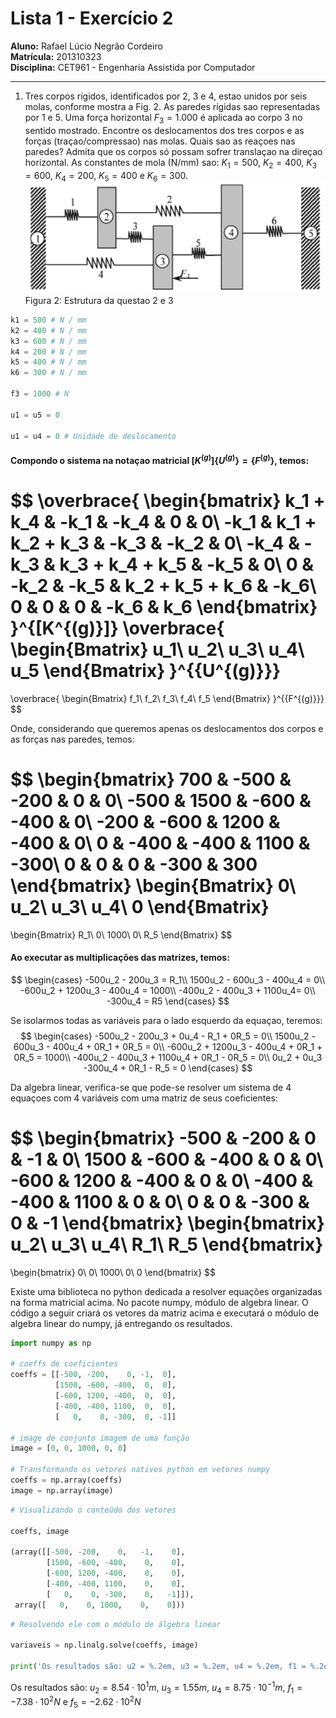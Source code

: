 # Lista 1 - Exercício 2

**Aluno:** Rafael Lúcio Negrão Cordeiro<br/>
**Matrícula:** 201310323<br/>
**Disciplina:** CET961 - Engenharia Assistida por Computador

---
1. Tres corpos rígidos, identificados por 2, 3 e 4, estao unidos por seis molas, conforme mostra a Fig. 2. As paredes rígidas sao representadas por 1 e 5. Uma força horizontal $F_3 = 1.000$ é aplicada ao corpo 3 no sentido mostrado. Encontre os deslocamentos dos tres corpos e as forças (traçao/compressao) nas molas. Quais sao as reaçoes nas paredes? Admita que os corpos só possam sofrer translaçao na direçao horizontal. As constantes de mola (N/mm) sao: $K_1 = 500$, $K_2 = 400$, $K_3 = 600$, $K_4 = 200$, $K_5 = 400$ e $K_6 = 300$.
![](img/exec2_statement.png)
<span class="caption">Figura 2: Estrutura da questao 2 e 3</span>

```python
k1 = 500 # N / mm
k2 = 400 # N / mm
k3 = 600 # N / mm
k4 = 200 # N / mm
k5 = 400 # N / mm
k6 = 300 # N / mm

f3 = 1000 # N

u1 = u5 = 0

u1 = u4 = 0 # Unidade de deslocamento
```

#### Compondo o sistema na notaçao matricial $[K^{(g)}]\{U^{(g)}\} = \{F^{(g)}\}$, temos:

$$
\overbrace{
    \begin{bmatrix}
        k_1 + k_4 & -k_1 & -k_4 & 0 & 0\\
        -k_1 & k_1 + k_2 + k_3 & -k_3 & -k_2 & 0\\
        -k_4 & -k_3 & k_3 + k_4 + k_5 & -k_5 & 0\\
        0 & -k_2 & -k_5 & k_2 + k_5 + k_6 & -k_6\\
        0 & 0 & 0 & -k_6 & k_6
    \end{bmatrix}
}^{[K^{(g)}]}
\overbrace{
    \begin{Bmatrix}
        u_1\\
        u_2\\
        u_3\\
        u_4\\
        u_5
    \end{Bmatrix}
}^{\{U^{(g)}\}}
=
\overbrace{
    \begin{Bmatrix}
        f_1\\
        f_2\\
        f_3\\
        f_4\\
        f_5
    \end{Bmatrix}
}^{\{F^{(g)}\}}
$$

Onde, considerando que queremos apenas os deslocamentos dos corpos e as forças nas paredes, temos:

$$
\begin{bmatrix}
    700 & -500 & -200 & 0 & 0\\
    -500 & 1500 & -600 & -400 & 0\\
    -200 & -600 & 1200 & -400 & 0\\
    0 & -400 & -400 & 1100 & -300\\
    0 & 0 & 0 & -300 & 300
\end{bmatrix}
\begin{Bmatrix}
    0\\
    u_2\\
    u_3\\
    u_4\\
    0
\end{Bmatrix}
=
\begin{Bmatrix}
    R_1\\
    0\\
    1000\\
    0\\
    R_5
\end{Bmatrix}
$$

#### Ao executar as multiplicações das matrizes, temos:
$$
\begin{cases}
    -500u_2 - 200u_3 = R_1\\
    1500u_2 - 600u_3 - 400u_4 = 0\\
    -600u_2 + 1200u_3 - 400u_4 = 1000\\
    -400u_2 - 400u_3 + 1100u_4= 0\\
    -300u_4 = R5
\end{cases}
$$

Se isolarmos todas as variáveis para o lado esquerdo da equaçao, teremos:
$$
\begin{cases}
    -500u_2 - 200u_3 + 0u_4 - R_1 + 0R_5 = 0\\
    1500u_2 - 600u_3 - 400u_4 + 0R_1 + 0R_5 = 0\\
    -600u_2 + 1200u_3 - 400u_4 + 0R_1 + 0R_5 = 1000\\
    -400u_2 - 400u_3 + 1100u_4 + 0R_1 - 0R_5 = 0\\
    0u_2 + 0u_3 -300u_4 + 0R_1 - R_5 = 0
\end{cases}
$$

Da algebra linear, verifica-se que pode-se resolver um sistema de 4 equaçoes com 4 variáveis com uma matriz de seus coeficientes:

$$
\begin{bmatrix}
    -500 & -200 & 0 & -1 & 0\\
    1500 & -600 & -400 & 0 & 0\\
    -600 & 1200 & -400 & 0 & 0\\
    -400 & -400 & 1100 & 0 & 0\\
    0 & 0 & -300 & 0 & -1
\end{bmatrix}
\begin{bmatrix}
    u_2\\
    u_3\\
    u_4\\
    R_1\\
    R_5
\end{bmatrix}
=
\begin{bmatrix}
    0\\
    0\\
    1000\\
    0\\
    0
\end{bmatrix}
$$

Existe uma biblioteca no python dedicada a resolver equações organizadas na forma matricial acima. No pacote numpy, módulo de algebra linear. O código a seguir criará os vetores da matriz acima e executará o módulo de algebra linear do numpy, já entregando os resultados.

```python
import numpy as np

# coeffs de coeficientes
coeffs = [[-500, -200,    0, -1,  0],
          [1500, -600, -400,  0,  0],
          [-600, 1200, -400,  0,  0],
          [-400, -400, 1100,  0,  0],
          [   0,    0, -300,  0, -1]]

# image de conjunto imagem de uma função
image = [0, 0, 1000, 0, 0]

# Transformando os vetores nativos python em vetores numpy
coeffs = np.array(coeffs)
image = np.array(image)
```

```python
# Visualizando o conteúdo dos vetores

coeffs, image

(array([[-500, -200,    0,   -1,    0],
        [1500, -600, -400,    0,    0],
        [-600, 1200, -400,    0,    0],
        [-400, -400, 1100,    0,    0],
        [   0,    0, -300,    0,   -1]]),
 array([   0,    0, 1000,    0,    0]))
```

```python
# Resolvendo ele com o módulo de álgebra linear

variaveis = np.linalg.solve(coeffs, image)

print('Os resultados são: u2 = %.2em, u3 = %.2em, u4 = %.2em, f1 = %.2eN e f5 = %.2eN' % tuple(variaveis))
```
<span class="caption">Os resultados são: $u_2 = 8.54 \cdot 10^{1} m$, $u_3 = 1.55 m$, $u_4 = 8.75 \cdot 10^{-1} m$, $f_1 = -7.38 \cdot 10^{2} N$ e $f_5 = -2.62 \cdot 10^{2} N$
</span>
